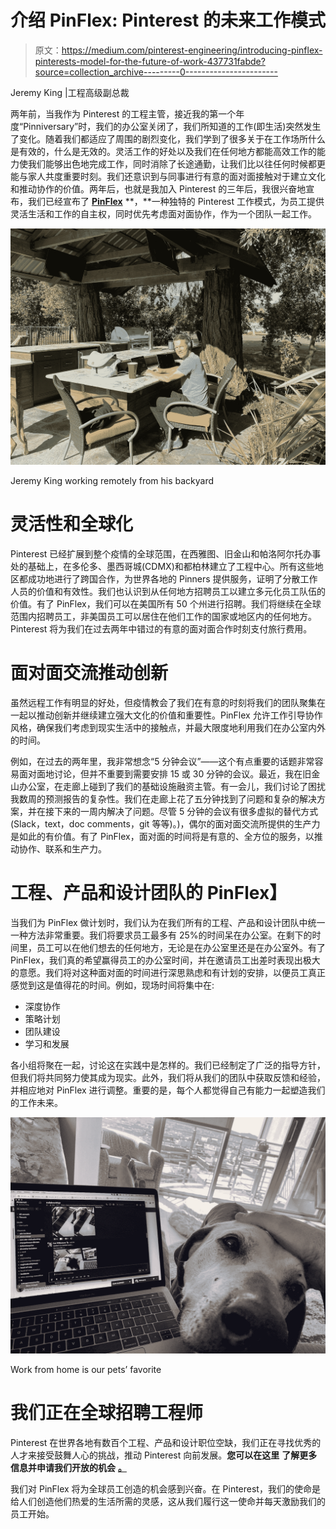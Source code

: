 # 介绍 PinFlex: Pinterest 的未来工作模式

> 原文：<https://medium.com/pinterest-engineering/introducing-pinflex-pinterests-model-for-the-future-of-work-437731fabde?source=collection_archive---------0----------------------->

Jeremy King |工程高级副总裁

两年前，当我作为 Pinterest 的工程主管，接近我的第一个年度“Pinniversary”时，我们的办公室关闭了，我们所知道的工作(即生活)突然发生了变化。随着我们都适应了周围的剧烈变化，我们学到了很多关于在工作场所什么是有效的，什么是无效的。灵活工作的好处以及我们在任何地方都能高效工作的能力使我们能够出色地完成工作，同时消除了长途通勤，让我们比以往任何时候都更能与家人共度重要时刻。我们还意识到与同事进行有意的面对面接触对于建立文化和推动协作的价值。两年后，也就是我加入 Pinterest 的三年后，我很兴奋地宣布，我们已经宣布了 [**PinFlex**](https://www.pinterestcareers.com/pinflex/) **，**一种独特的 Pinterest 工作模式，为员工提供灵活生活和工作的自主权，同时优先考虑面对面协作，作为一个团队一起工作。

![](img/68a995554d3fd0670d6881c5520d2a18.png)

Jeremy King working remotely from his backyard

# **灵活性和全球化**

Pinterest 已经扩展到整个疫情的全球范围，在西雅图、旧金山和帕洛阿尔托办事处的基础上，在多伦多、墨西哥城(CDMX)和都柏林建立了工程中心。所有这些地区都成功地进行了跨国合作，为世界各地的 Pinners 提供服务，证明了分散工作人员的价值和有效性。我们也认识到从任何地方招聘员工以建立多元化员工队伍的价值。有了 PinFlex，我们可以在美国所有 50 个州进行招聘。我们将继续在全球范围内招聘员工，非美国员工可以居住在他们工作的国家或地区内的任何地方。Pinterest 将为我们在过去两年中错过的有意的面对面合作时刻支付旅行费用。

# **面对面交流推动创新**

虽然远程工作有明显的好处，但疫情教会了我们在有意的时刻将我们的团队聚集在一起以推动创新并继续建立强大文化的价值和重要性。PinFlex 允许工作引导协作风格，确保我们考虑到现实生活中的接触点，并最大限度地利用我们在办公室内外的时间。

例如，在过去的两年里，我非常想念“5 分钟会议”——这个有点重要的话题非常容易面对面地讨论，但并不重要到需要安排 15 或 30 分钟的会议。最近，我在旧金山办公室，在走廊上碰到了我们的基础设施融资主管。有一会儿，我们讨论了困扰我数周的预测报告的复杂性。我们在走廊上花了五分钟找到了问题和复杂的解决方案，并在接下来的一周内解决了问题。尽管 5 分钟的会议有很多虚拟的替代方式(Slack，text，doc comments，git 等等)。)，偶尔的面对面交流所提供的生产力是如此的有价值。有了 PinFlex，面对面的时间将是有意的、全方位的服务，以推动协作、联系和生产力。

# **工程、产品和设计团队的 PinFlex】**

当我们为 PinFlex 做计划时，我们认为在我们所有的工程、产品和设计团队中统一一种方法非常重要。我们将要求员工最多有 25%的时间呆在办公室。在剩下的时间里，员工可以在他们想去的任何地方，无论是在办公室里还是在办公室外。有了 PinFlex，我们真的希望赢得员工的办公室时间，并在邀请员工出差时表现出极大的意愿。我们将对这种面对面的时间进行深思熟虑和有计划的安排，以便员工真正感觉到这是值得花的时间。例如，现场时间将集中在:

*   深度协作
*   策略计划
*   团队建设
*   学习和发展

各小组将聚在一起，讨论这在实践中是怎样的。我们已经制定了广泛的指导方针，但我们将共同努力使其成为现实。此外，我们将从我们的团队中获取反馈和经验，并相应地对 PinFlex 进行调整。重要的是，每个人都觉得自己有能力一起塑造我们的工作未来。

![](img/2c7d270084ca8cdf99fa26982817d475.png)

Work from home is our pets’ favorite

# **我们正在全球招聘工程师**

Pinterest 在世界各地有数百个工程、产品和设计职位空缺，我们正在寻找优秀的人才来接受鼓舞人心的挑战，推动 Pinterest 向前发展。**您可以在这里** **了解更多信息并申请我们开放的机会** [**。**](https://www.pinterestcareers.com/?utm_source=medium&utm_medium=blog-article&utm_campaign=pinflex-announcement&utm_content=jeremy-eng-blog)

我们对 PinFlex 将为全球员工创造的机会感到兴奋。在 Pinterest，我们的使命是给人们创造他们热爱的生活所需的灵感，这从我们履行这一使命并每天激励我们的员工开始。